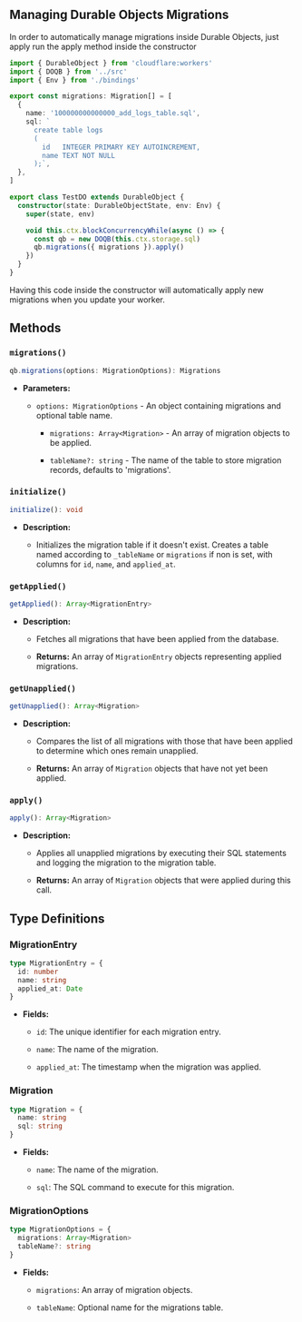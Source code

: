 ## Managing Durable Objects Migrations

In order to automatically manage migrations inside Durable Objects, just apply run the apply method inside the constructor

```ts
import { DurableObject } from 'cloudflare:workers'
import { DOQB } from '../src'
import { Env } from './bindings'

export const migrations: Migration[] = [
  {
    name: '100000000000000_add_logs_table.sql',
    sql: `
      create table logs
      (
        id   INTEGER PRIMARY KEY AUTOINCREMENT,
        name TEXT NOT NULL
      );`,
  },
]

export class TestDO extends DurableObject {
  constructor(state: DurableObjectState, env: Env) {
    super(state, env)

    void this.ctx.blockConcurrencyWhile(async () => {
      const qb = new DOQB(this.ctx.storage.sql)
      qb.migrations({ migrations }).apply()
    })
  }
}
```

Having this code inside the constructor will automatically apply new migrations when you update your worker.


## Methods

### `migrations()`

```typescript
qb.migrations(options: MigrationOptions): Migrations
```
- **Parameters:**

  - `options: MigrationOptions` - An object containing migrations and optional table name.
  
    - `migrations: Array<Migration>` - An array of migration objects to be applied.
    
    - `tableName?: string` - The name of the table to store migration records, defaults to 'migrations'.

### `initialize()`

```typescript
initialize(): void
```
- **Description:**

  - Initializes the migration table if it doesn't exist. Creates a table named according to `_tableName` or `migrations` if non is set, with columns for `id`, `name`, and `applied_at`.

### `getApplied()`

```typescript
getApplied(): Array<MigrationEntry>
```
- **Description:**

  - Fetches all migrations that have been applied from the database.
  
  - **Returns:** An array of `MigrationEntry` objects representing applied migrations.

### `getUnapplied()`

```typescript
getUnapplied(): Array<Migration>
```
- **Description:**

  - Compares the list of all migrations with those that have been applied to determine which ones remain unapplied.
  
  - **Returns:** An array of `Migration` objects that have not yet been applied.

### `apply()`

```typescript
apply(): Array<Migration>
```
- **Description:**

  - Applies all unapplied migrations by executing their SQL statements and logging the migration to the migration table.
  
  - **Returns:** An array of `Migration` objects that were applied during this call.

## Type Definitions

### MigrationEntry

```typescript
type MigrationEntry = {
  id: number
  name: string
  applied_at: Date
}
```
- **Fields:**

  - `id`: The unique identifier for each migration entry.
  
  - `name`: The name of the migration.
  
  - `applied_at`: The timestamp when the migration was applied.

### Migration

```typescript
type Migration = {
  name: string
  sql: string
}
```
- **Fields:**

  - `name`: The name of the migration.
  
  - `sql`: The SQL command to execute for this migration.

### MigrationOptions

```typescript
type MigrationOptions = {
  migrations: Array<Migration>
  tableName?: string
}
```
- **Fields:**

  - `migrations`: An array of migration objects.

  - `tableName`: Optional name for the migrations table.
